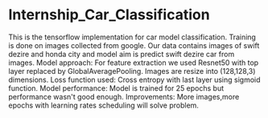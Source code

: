 # Internship_Car_Classification
This is the tensorflow implementation for car model classification.
Training is done on images collected from google. Our data contains images of swift dezire and honda city and model aim is predict swift dezire car from images.
Model approach:
For feature extraction we used Resnet50 with top layer replaced by GlobalAveragePooling.
Images are resize into (128,128,3) dimensions.
Loss function used: Cross entropy with last layer using sigmoid function.
Model performance: Model is trained for 25 epochs but performance wasn't good enough.
Improvements: More images,more epochs with learning rates scheduling will solve problem.
